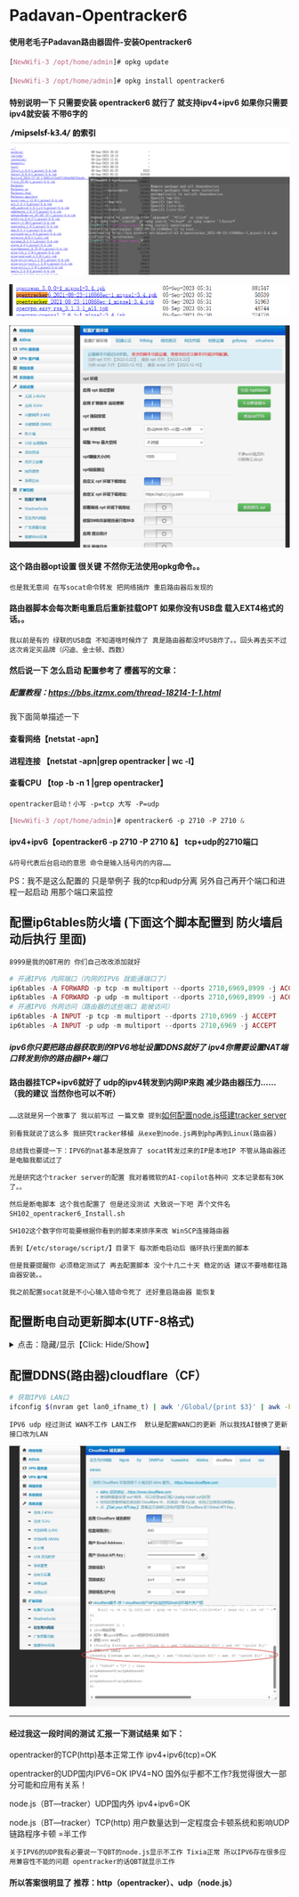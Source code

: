# Padavan-Opentracker6
#### 使用老毛子Padavan路由器固件-安装Opentracker6


```css
[NewWifi-3 /opt/home/admin]# opkg update

[NewWifi-3 /opt/home/admin]# opkg install opentracker6
```



#### 特别说明一下 只需要安装 opentracker6 就行了 就支持ipv4+ipv6 如果你只需要ipv4就安装 不带6字的

![配置opentracker6](https://raw.githubusercontent.com/game-turn-over-skill-group/Padavan-Opentracker6/55a3deaa99fad31effecca4a66d01c19dc5483dc/%E9%85%8D%E7%BD%AEopentracker6.png)

![opt安装包](https://raw.githubusercontent.com/game-turn-over-skill-group/Padavan-Opentracker6/55a3deaa99fad31effecca4a66d01c19dc5483dc/opentracker%E5%AE%89%E8%A3%85%E5%8C%85.png)

![路由器opt设置](https://raw.githubusercontent.com/game-turn-over-skill-group/Padavan-Opentracker6/dac1a9fa47b2d2620334c701863c0291d3f150f4/%E8%B7%AF%E7%94%B1%E5%99%A8%E5%90%AF%E5%8A%A8OPT.jpg)

#### 这个路由器opt设置 很关键 不然你无法使用opkg命令。。
`也是我无意间 在写socat命令转发 把网络搞炸 重启路由器后发现的`

#### 路由器脚本会每次断电重启后重新挂载OPT 如果你没有USB盘 载入EXT4格式的话。。

`我以前是有的 绿联的USB盘 不知道啥时候炸了 真是路由器都没坏USB炸了。。回头再去买不过这次肯定买品牌（闪迪、金士顿、西数）`

#### 然后说一下 怎么启动 配置参考了 樱酱写的文章：
##### 配置教程：https://bbs.itzmx.com/thread-18214-1-1.html

我下面简单描述一下

#### 查看网络【netstat -apn】
#### 进程连接 【netstat -apn|grep opentracker | wc -l】
#### 查看CPU 【top -b -n 1 |grep opentracker】

`opentracker启动！小写 -p=tcp 大写 -P=udp`
```css
[NewWifi-3 /opt/home/admin]# opentracker6 -p 2710 -P 2710 &
```
#### ipv4+ipv6【opentracker6 -p 2710 -P 2710 &】 tcp+udp的2710端口
`&符号代表后台启动的意思 命令是输入括号内的内容……`

PS：我不是这么配置的 只是举例子 我的tcp和udp分离 另外自己再开个端口和进程一起启动 用那个端口来监控

## 配置ip6tables防火墙 (下面这个脚本配置到 防火墙启动后执行 里面)
`8999是我的QBT用的 你们自己改改添加就好`
```php
# 开通IPV6 内网端口（内网的IPV6 就能通端口了）
ip6tables -A FORWARD -p tcp -m multiport --dports 2710,6969,8999 -j ACCEPT
ip6tables -A FORWARD -p udp -m multiport --dports 2710,6969,8999 -j ACCEPT
# 开通IPV6 外网访问（路由器的这些端口 能被访问）
ip6tables -A INPUT -p tcp -m multiport --dports 2710,6969 -j ACCEPT
ip6tables -A INPUT -p udp -m multiport --dports 2710,6969 -j ACCEPT

```


##### ipv6你只要把路由器获取到的IPV6地址设置DDNS就好了 ipv4你需要设置NAT端口转发到你的路由器IP+端口
#### 路由器挂TCP+ipv6就好了 udp的ipv4转发到内网IP来跑 减少路由器压力……（我的建议 当然你也可以不听） 
`……这就是另一个故事了 我以前写过 一篇文章 提到`<a href=https://github.com/lirener/lirener.github.io/wiki/%E4%BD%BF%E7%94%A8node%E5%AE%89%E8%A3%85bittorrent-tracker%E5%BB%BA%E7%AB%8Btracker%E6%9C%8D%E5%8A%A1%E5%99%A8(%E6%95%99%E7%A8%8B)>如何配置node.js搭建tracker server</a>

`别看我就说了这么多 我研究tracker移植 从exe到node.js再到php再到Linux(路由器)`

`总结我也要提一下：IPV6的nat基本是放弃了 socat转发过来的IP是本地IP 不管从路由器还是电脑我都试过了`

`光是研究这个tracker server的配置 我对着微软的AI-copilot各种问 文本记录都有30K了。。`

`然后是断电脚本 这个我也配置了 但是还没测试 大致说一下吧 弄个文件名 SH102_opentracker6_Install.sh`

`SH102这个数字你可能要根据你看到的脚本来排序来改 WinSCP连接路由器 `

`丢到【/etc/storage/script/】目录下 每次断电启动后 循环执行里面的脚本`

`但是我要提醒你 必须稳定测试了 再去配置脚本 没个十几二十天 稳定的话 建议不要啥都往路由器安装。。`

`我之前配置socat就是不小心输入错命令死了 还好重启路由器 能恢复`

## 配置断电自动更新脚本(UTF-8格式)  
<details>
<summary> 点击：隐藏/显示【Click: Hide/Show】 </summary>

$\color{green}{如果你挂载了USB盘的OPT 可以跳过这一步}$

```sh
#!/bin/sh
logger -t "开始更新opentracker6"
opkg update
sleep 10
opkg install opentracker6
logger -t "opentracker6安装成功"
sleep 5
logger -t "正在启动...opentracker6：ipv6监听tcp:233、tcp:2710+6969"
sleep 120
opentracker6 -p 233 -p 2710 -p 6969 &
sleep 30
logger -t "正在启动...opentracker6：ipv6监听tcp:666、udp:2710+6969"
opentracker6 -p 666 -P 2710 -P 6969 &

logger -t "opentracker6启动成功"
```
`最后再提一下 脚本还没测试 等我测试报告 肯定是有点小问题 能不能用 我不知道 微软AI【copilot】教我写的……`

</details>

## 配置DDNS(路由器)cloudflare（CF）
```sh
# 获取IPV6 LAN口
ifconfig $(nvram get lan0_ifname_t) | awk '/Global/{print $3}' | awk -F/ '{print $1}' | head -n 1
```
`IPV6 udp 经过测试 WAN不工作 LAN工作  默认是配置WAN口的更新 所以我找AI替换了更新接口改为LAN `

![配置DDNS脚本](https://raw.githubusercontent.com/game-turn-over-skill-group/Padavan-Opentracker6/2df19f84b281472787a3d3b05b6ee83a56c92095/%E9%85%8D%E7%BD%AEDDNS%E8%84%9A%E6%9C%AC.jpg)

-----------------------------------------

#### 经过我这一段时间的测试 汇报一下测试结果 如下：

opentracker的TCP(http)基本正常工作 ipv4+ipv6(tcp)=OK

opentracker的UDP国内IPV6=OK IPV4=NO 国外似乎都不工作?我觉得很大一部分可能和应用有关系！

node.js（BT—tracker）UDP国内外 ipv4+ipv6=OK

node.js（BT—tracker）TCP(http) 用户数量达到一定程度会卡顿系统和影响UDP链路程序卡顿 =半工作

`关于IPV6的UDP我有必要说一下QBT的node.js显示不工作 Tixia正常 所以IPV6存在很多应用兼容性不能的问题 opentracker的话QBT就显示工作`

#### 所以答案很明显了 推荐：http（opentracker）、udp（node.js）




